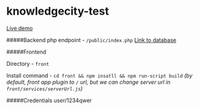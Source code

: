 # knowledgecity-test

[Live demo](http://knowledgecity.rf.gd/)

#####Backend
php endpoint - `/public/index.php`
[Link to database](https://drive.google.com/file/d/1PtBWuh3hwk5HqZuYi8Zew9ixbXNoIkkw/view?usp=sharing)

#####Frontend

Directory - `front`

Install command - `cd front && npm insatll && npm run-script build`
*(by default, front app plugin to `/` url, but we can change server url in `front/services/serverUrl.js`)*
 

#####Credentials
user/1234qwer